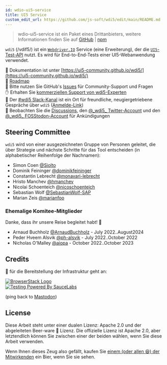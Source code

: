 ```yaml
---
id: wdio-ui5-service
title: UI5 Service
custom_edit_url: https://github.com/js-soft/wdi5/edit/main/README.md
---
```



> wdio-ui5-service ist ein Paket eines Drittanbieters, weitere Informationen finden Sie auf [GitHub](https://github.com/js-soft/wdi5) | [npm](https://www.npmjs.com/package/wdio-ui5-service)

`wdi5` (/vdif5/) ist ein [`Webdriver.IO`](https://webdriver.io) Service (eine Erweiterung), der die [`UI5`-Test-API](https://ui5.sap.com/#/api/sap.ui.test) nutzt.
Es wird für End-to-End-Tests einer UI5-Webanwendung verwendet.

:notebook: Dokumentation ist unter [https://ui5-community.github.io/wdi5/](https://ui5-community.github.io/wdi5/)  
:bicyclist: [Roadmap](https://github.com/orgs/ui5-community/projects/2/views/1)  
:raising_hand: Bitte nutzen Sie GitHub's [Issues](https://github.com/ui5-community/wdi5/issues) für Community-Support und Fragen  
:raised_hand: Erhalten Sie [kommerziellen Support von wdi5-Experten](https://github.com/ui5-community/wdi5/blob/main/SUPPORT.md#commercial-support)      
:speech_balloon: Der [#wdi5 Slack-Kanal](https://openui5.slack.com/) ist ein Ort für freundliche, neugiergetriebene Gespräche über `wdi5` ([Anmelde-Link](https://ui5-slack-invite.cfapps.eu10.hana.ondemand.com/))  
:mega: Beobachten Sie die [Discussions](https://github.com/ui5-community/wdi5/discussions), den [@\_wdi5\_ Twitter-Account](https://twitter.com/_wdi5_) und den [@\_wdi5\_ FOSStodon-Account](https://fosstodon.org/@_wdi5_) für Ankündigungen  

## Steering Committee

`wdi5` wird von einer ausgezeichneten Gruppe von Personen geleitet, die über Strategie und nächste Schritte für das Tool entscheiden (in alphabetischer Reihenfolge der Nachnamen):

- Simon Coen [@Siolto](https://github.com/Siolto)
- Dominik Feininger [@dominikfeininger](https://github.com/dominikfeininger)
- Constantin Lebrecht [@monavari-lebrecht](https://github.com/monavari-lebrecht)
- Hristo Manchev [@hmanchev](https://github.com/hmanchev)
- Nicolai Schoenteich [@nicoschoenteich](https://github.com/nicoschoenteich)
- Sebastian Wolf [@SebastianWolf-SAP](https://github.com/SebastianWolf-SAP)
- Marian Zeis [@marianfoo](https://github.com/marianfoo)

### Ehemalige Komitee-Mitglieder

Danke, dass ihr unsere Reise begleitet habt! 🏅

- Arnaud Buchholz [@ArnaudBuchholz](https://github.com/ArnaudBuchholz) - July 2022..August2024
- Peder Hveem Alsvik [@ph-alsvik](https://github.com/ph-alsvik) - July 2022..October 2022
- Nicholas O'Malley [@aiopa](https://github.com/aiopa) - October 2022..October 2023

## Credits

:raised_hands: für die Bereitstellung der Infrastruktur geht an:

[![BrowserStack Logo](https://d98b8t1nnulk5.cloudfront.net/production/images/layout/logo-header.png?1469004780)](https://browserstack.com)   
[![Testing Powered By SauceLabs](https://opensource.saucelabs.com/images/opensauce/powered-by-saucelabs-badge-white.png?sanitize=true "Testing Powered By SauceLabs")](https://saucelabs.com)

(ping back to <a rel="me" href="https://fosstodon.org/@_wdi5_">Mastodon</a>)

## License

Diese Arbeit steht unter einer dualen Lizenz: Apache 2.0 und der abgeleiteten Beer-ware 🍺 Lizenz. Die offizielle Lizenz ist Apache 2.0, aber letztendlich können Sie zwischen einer der beiden wählen, wenn Sie diese Arbeit verwenden.

Wenn Ihnen dieses Zeug also gefällt, kaufen Sie [einem (oder allen 😆) der Mitwirkenden](https://github.com/ui5-community/wdi5/graphs/contributors) ein Bier, wenn Sie sie sehen.